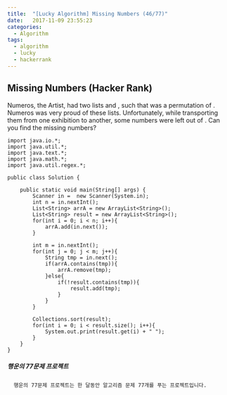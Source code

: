 ```yaml
---
title:  "[Lucky Algorithm] Missing Numbers (46/77)"
date:   2017-11-09 23:55:23
categories:
  - Algorithm
tags:
  - algorithm
  - lucky
  - hackerrank
---
```

## Missing Numbers (Hacker Rank)
Numeros, the Artist, had two lists  and , such that  was a permutation of . Numeros was very proud of these lists. Unfortunately, while transporting them from one exhibition to another, some numbers were left out of . Can you find the missing numbers?


```
import java.io.*;
import java.util.*;
import java.text.*;
import java.math.*;
import java.util.regex.*;

public class Solution {

    public static void main(String[] args) {
        Scanner in =  new Scanner(System.in);
        int n = in.nextInt();
        List<String> arrA = new ArrayList<String>();
        List<String> result = new ArrayList<String>();
        for(int i = 0; i < n; i++){
            arrA.add(in.next());
        }

        int m = in.nextInt();
        for(int j = 0; j < m; j++){
            String tmp = in.next();
            if(arrA.contains(tmp)){
                arrA.remove(tmp);
            }else{
                if(!result.contains(tmp)){
                    result.add(tmp);
                }
            }
        }

        Collections.sort(result);
        for(int i = 0; i < result.size(); i++){
            System.out.print(result.get(i) + " ");
        }
    }
}

```

##### 행운의 77문제 프로젝트
```
  행운의 77문제 프로젝트는 한 달동안 알고리즘 문제 77개를 푸는 프로젝트입니다.
```
